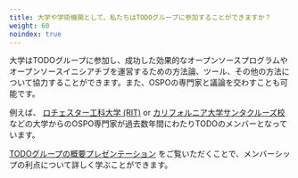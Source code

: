 ```yaml
---
title: 大学や学術機関として、私たちはTODOグループに参加することができますか？
weight: 60
noindex: true
---
```


大学はTODOグループに参加し、成功した効果的なオープンソースプログラムやオープンソースイニシアチブを運営するための方法論、ツール、その他の方法について協力することができます。また、OSPOの専門家と議論を交わすことも可能です。

例えば、 [ロチェスター工科大学 (RIT)](https://www.rit.edu/research/open) or [カリフォルニア大学サンタクルーズ校](cross.ucsc.edu) などの大学からのOSPO専門家が過去数年間にわたりTODOのメンバーとなっています。

[TODOグループの概要プレゼンテーション](https://docs.google.com/presentation/d/1p4dhx0Dg8fZDO8yzp7nWC2r5WHyVH-jjSQM59lkKLdo/edit?usp=sharing) をご覧いただくことで、メンバーシップの利点について詳しく学ぶことができます。
